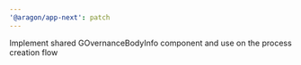 ```yaml
---
'@aragon/app-next': patch
---
```


Implement shared GOvernanceBodyInfo component and use on the process creation flow
